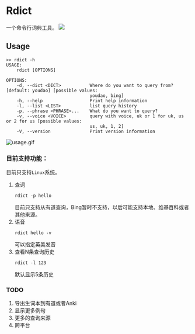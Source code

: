 

# Rdict
一个命令行词典工具。
![](https://s2.loli.net/2022/03/27/k7NlbLTQrVwZ5zn.png)

## Usage
```
>> rdict -h
USAGE:
    rdict [OPTIONS]

OPTIONS:
    -d, --dict <DICT>           Where do you want to query from? [default: youdao] [possible values:
                                youdao, bing]
    -h, --help                  Print help information
    -l, --list <LIST>           list query history
    -p, --phrase <PHRASE>...    What do you want to query?
    -v, --voice <VOICE>         query with voice, uk or 1 for uk, us or 2 for us [possible values:
                                us, uk, 1, 2]
    -V, --version               Print version information

```
![usage.gif](https://s2.loli.net/2022/03/27/T814YpBElubOfs2.gif)

### 目前支持功能：
目前只支持`Linux`系统。
1. 查词
   ```
   rdict -p hello
   ```
   目前只支持从有道查询，Bing暂时不支持，以后可能支持本地、维基百科或者其他来源。
2. 语音
   ```
   rdict hello -v
   ```
   可以指定英美发音
3. 查看N条查询历史
    ```
    rdict -l 123
    ```
    默认显示5条历史

### TODO

1. 导出生词本到有道或者Anki
2. 显示更多例句
3. 更多的查询来源
4. 跨平台